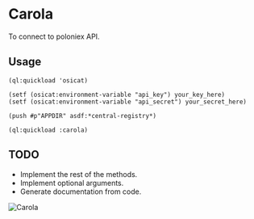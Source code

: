 # Carola

To connect to poloniex API.

## Usage

```common-lisp
(ql:quickload 'osicat)

(setf (osicat:environment-variable "api_key") your_key_here)
(setf (osicat:environment-variable "api_secret") your_secret_here)

(push #p"APPDIR" asdf:*central-registry*)

(ql:quickload :carola)

```

## TODO

- Implement the rest of the methods.
- Implement optional arguments.
- Generate documentation from code.

![Carola](http://i.ytimg.com/vi/Jbuczj_elfM/maxresdefault.jpg)
